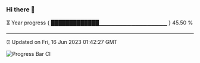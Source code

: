 ### Hi there 👋

⏳ Year progress { █████████████▁▁▁▁▁▁▁▁▁▁▁▁▁▁▁▁▁ } 45.50 %

---

⏰ Updated on Fri, 16 Jun 2023 01:42:27 GMT

![Progress Bar CI](https://github.com/ZhaoGui/ZhaoGui/workflows/Progress%20Bar%20CI/badge.svg)
